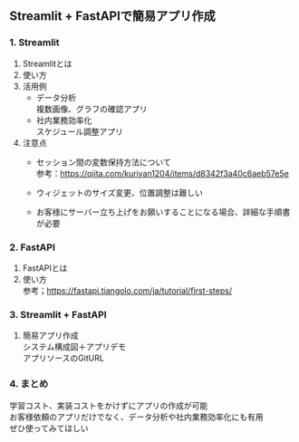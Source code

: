 ﻿## Streamlit + FastAPIで簡易アプリ作成

### 1. Streamlit
1. Streamlitとは
2. 使い方
3. 活用例
    - データ分析<br>
    複数画像、グラフの確認アプリ
    - 社内業務効率化<br>
    スケジュール調整アプリ
4. 注意点
    - セッション間の変数保持方法について<br>
      参考：https://qiita.com/kuriyan1204/items/d8342f3a40c6aeb57e5e

    - ウィジェットのサイズ変更、位置調整は難しい
    - お客様にサーバー立ち上げをお願いすることになる場合、詳細な手順書が必要

### 2. FastAPI
1. FastAPIとは
2. 使い方<br>
    参考；https://fastapi.tiangolo.com/ja/tutorial/first-steps/

### 3. Streamlit + FastAPI
1. 簡易アプリ作成<br>
    システム構成図＋アプリデモ<br>
    アプリソースのGitURL

### 4. まとめ
学習コスト、実装コストをかけずにアプリの作成が可能<br>
お客様依頼のアプリだけでなく、データ分析や社内業務効率化にも有用<br>
ぜひ使ってみてほしい<br>
